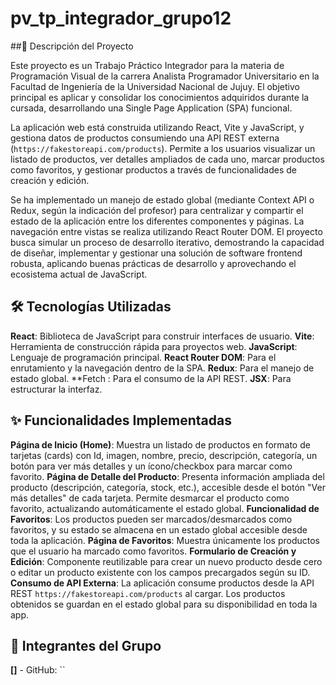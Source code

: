 # pv_tp_integrador_grupo12

##🚀 Descripción del Proyecto 

Este proyecto es un Trabajo Práctico Integrador para la materia de Programación Visual de la carrera Analista Programador Universitario en la Facultad de Ingeniería de la Universidad Nacional de Jujuy. El objetivo principal es aplicar y consolidar los conocimientos adquiridos durante la cursada, desarrollando una Single Page Application (SPA) funcional.

La aplicación web está construida utilizando React, Vite y JavaScript, y gestiona datos de productos consumiendo una API REST externa (`https://fakestoreapi.com/products`). Permite a los usuarios visualizar un listado de productos, ver detalles ampliados de cada uno, marcar productos como favoritos, y gestionar productos a través de funcionalidades de creación y edición.

Se ha implementado un manejo de estado global (mediante Context API o Redux, según la indicación del profesor) para centralizar y compartir el estado de la aplicación entre los diferentes componentes y páginas. La navegación entre vistas se realiza utilizando React Router DOM. El proyecto busca simular un proceso de desarrollo iterativo, demostrando la capacidad de diseñar, implementar y gestionar una solución de software frontend robusta, aplicando buenas prácticas de desarrollo y aprovechando el ecosistema actual de JavaScript.

## 🛠️ Tecnologías Utilizadas

**React**: Biblioteca de JavaScript para construir interfaces de usuario.
**Vite**: Herramienta de construcción rápida para proyectos web.
**JavaScript**: Lenguaje de programación principal.
**React Router DOM**: Para el enrutamiento y la navegación dentro de la SPA.
**Redux**: Para el manejo de estado global.
**Fetch : Para el consumo de la API REST.
**JSX**: Para estructurar la interfaz.


## ✨ Funcionalidades Implementadas

**Página de Inicio (Home)**: Muestra un listado de productos en formato de tarjetas (cards) con Id, imagen, nombre, precio, descripción, categoría, un botón para ver más detalles y un ícono/checkbox para marcar como favorito.
**Página de Detalle del Producto**: Presenta información ampliada del producto (descripción, categoría, stock, etc.), accesible desde el botón "Ver más detalles" de cada tarjeta. Permite desmarcar el producto como favorito, actualizando automáticamente el estado global.
**Funcionalidad de Favoritos**: Los productos pueden ser marcados/desmarcados como favoritos, y su estado se almacena en un estado global accesible desde toda la aplicación.
**Página de Favoritos**: Muestra únicamente los productos que el usuario ha marcado como favoritos.
**Formulario de Creación y Edición**: Componente reutilizable para crear un nuevo producto desde cero o editar un producto existente con los campos precargados según su ID.
**Consumo de API Externa**: La aplicación consume productos desde la API REST `https://fakestoreapi.com/products` al cargar. Los productos obtenidos se guardan en el estado global para su disponibilidad en toda la app.

## 👥 Integrantes del Grupo

**[]** - GitHub: ``
